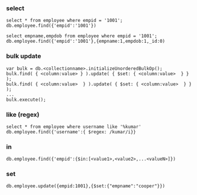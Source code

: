 ### select

  ```
  select * from employee where empid = '1001';
  db.employee.find({'empid':'1001'})
  ```
  
  ```
  select empname,empdob from employee where empid = '1001';
  db.employee.find({'empid':'1001'},{empname:1,empdob:1,_id:0)
  ```

### bulk update


  ```
  var bulk = db.<collectionname>.initializeUnorderedBulkOp();
  bulk.find( { <column:value> } ).update( { $set: { <column:value>  } } );
  bulk.find( { <column:value>  } ).update( { $set: { <column:value>  } } );
  ...
  bulk.execute();
  ```
  
  
### like (regex)

  ```
  select * from employee where username like '%kumar'
  db.employee.find({'username':{ $regex: /kumar/i}}
  ```
  
### in 

  ```
  db.employee.find({'empid':{$in:[<value1>,<value2>,...<valueN>]})
  ```
  
### set

  ```
  db.employee.update({empid:1001},{$set:{"empname":"cooper"}})
  ```

